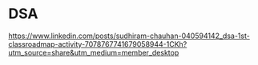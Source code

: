 # DSA
https://www.linkedin.com/posts/sudhiram-chauhan-040594142_dsa-1st-classroadmap-activity-7078767741679058944-1CKh?utm_source=share&utm_medium=member_desktop
